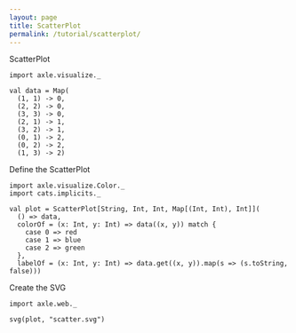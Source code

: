 ```yaml
---
layout: page
title: ScatterPlot
permalink: /tutorial/scatterplot/
---
```


ScatterPlot

```tut:silent
import axle.visualize._
```

```tut:book
val data = Map(
  (1, 1) -> 0,
  (2, 2) -> 0,
  (3, 3) -> 0,
  (2, 1) -> 1,
  (3, 2) -> 1,
  (0, 1) -> 2,
  (0, 2) -> 2,
  (1, 3) -> 2)
```

Define the ScatterPlot

```tut:silent
import axle.visualize.Color._
import cats.implicits._
```

```tut:book
val plot = ScatterPlot[String, Int, Int, Map[(Int, Int), Int]](
  () => data,
  colorOf = (x: Int, y: Int) => data((x, y)) match {
    case 0 => red
    case 1 => blue
    case 2 => green
  },
  labelOf = (x: Int, y: Int) => data.get((x, y)).map(s => (s.toString, false)))
```

Create the SVG

```tut:silent
import axle.web._
```

```tut:book
svg(plot, "scatter.svg")
```

<object data="/tutorial/images/scatter.svg" type="image/svg+xml" alt="scatter plot"/>
